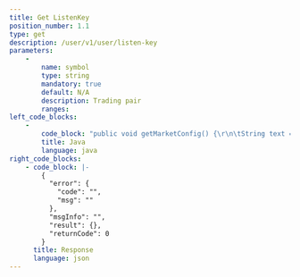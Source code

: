 ```yaml
---
title: Get ListenKey
position_number: 1.1
type: get
description: /user/v1/user/listen-key
parameters:
    -
        name: symbol
        type: string
        mandatory: true
        default: N/A
        description: Trading pair
        ranges:
left_code_blocks:
    -
        code_block: "public void getMarketConfig() {\r\n\tString text = HttpUtil.get(URL + \"/data/api/user/v1/getMarketConfig\");\r\n\tSystem.out.println(text);\r\n}"
        title: Java
        language: java
right_code_blocks:
    - code_block: |-
        {
          "error": {
            "code": "",
            "msg": ""
          },
          "msgInfo": "",
          "result": {},
          "returnCode": 0
        }
      title: Response
      language: json
---
```

